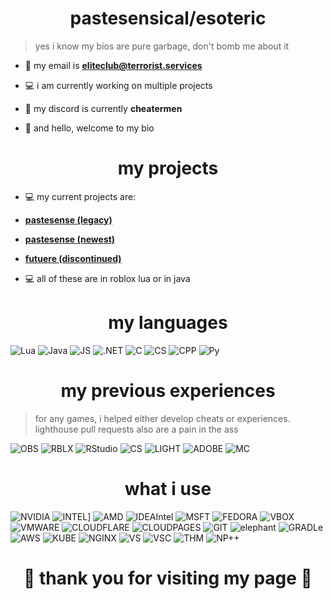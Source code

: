<h1 align="center">pastesensical/esoteric</h1>

> yes i know my bios are pure garbage, don't bomb me about it

- 📧 my email is **eliteclub@terrorist.services**
  
- 💻 i am currently working on multiple projects

- 💭 my discord is currently **cheatermen**

- 👋 and hello, welcome to my bio


<h1 align="center">my projects</h1>

- 💻 my current projects are:

- [**pastesense (legacy)**](https://i.imgur.com/lPObocP.png)

- [**pastesense (newest)**](https://i.imgur.com/U34h4Bg.png)

- [**futuere (discontinued)**](https://futuereisnomore.lol)

- 💻 all of these are in roblox lua or in java

<h1 align="center">my languages</h1>

![Lua](https://img.shields.io/badge/Lua-2C2D72?style=for-the-badge&logo=lua&logoColor=white)
![Java](https://img.shields.io/badge/Java-ED8B00?style=for-the-badge&logo=openjdk&logoColor=white)
![JS](https://img.shields.io/badge/JavaScript-F7DF1E?style=for-the-badge&logo=javascript&logoColor=black)
![.NET](https://img.shields.io/badge/.NET-512BD4?logo=dotnet&logoColor=fff&style=for-the-badge)
![C](https://img.shields.io/badge/C-00599C?style=for-the-badge&logo=c&logoColor=white)
![CS](https://img.shields.io/badge/C%23-239120?style=for-the-badge&logo=c-sharp&logoColor=white)
![CPP](https://img.shields.io/badge/C%2B%2B-00599C?style=for-the-badge&logo=c%2B%2B&logoColor=white)
![Py](https://img.shields.io/badge/Python-14354C?style=for-the-badge&logo=python&logoColor=white)

<h1 align="center">my previous experiences</h1>

> for any games, i helped either develop cheats or experiences. lighthouse pull requests also are a pain in the ass

![OBS](https://img.shields.io/badge/OBS%20Studio-302E31?logo=obsstudio&logoColor=fff&style=for-the-badge)
![RBLX](https://img.shields.io/badge/Roblox-000?logo=roblox&logoColor=fff&style=for-the-badge)
![RStudio](https://img.shields.io/badge/Roblox%20Studio-00A2FF?logo=robloxstudio&logoColor=fff&style=for-the-badge)
![CS](https://img.shields.io/badge/Counter--Strike-000?logo=counterstrike&logoColor=fff&style=for-the-badge)
![LIGHT](https://img.shields.io/badge/Lighthouse-F44B21?logo=lighthouse&logoColor=fff&style=for-the-badge)
![ADOBE](https://img.shields.io/badge/Adobe%20Premiere%20Pro-99F?logo=adobepremierepro&logoColor=fff&style=for-the-badge)
![MC](https://img.shields.io/badge/Minecraft-62B47A?logo=minecraft&logoColor=fff&style=for-the-badge)

<h1 align="center">what i use</h1>

![NVIDIA](https://img.shields.io/badge/NVIDIA-76B900?logo=nvidia&logoColor=fff&style=for-the-badge)
![INTEL](https://img.shields.io/badge/Intel-0071C5?logo=intel&logoColor=fff&style=for-the-badge)]
![AMD](https://img.shields.io/badge/AMD-ED1C24?logo=amd&logoColor=fff&style=for-the-badge)
![IDEAIntel](https://img.shields.io/badge/IntelliJ%20IDEA-000?logo=intellijidea&logoColor=fff&style=for-the-badge)
![MSFT](https://img.shields.io/badge/Microsoft-5E5E5E?logo=microsoft&logoColor=fff&style=for-the-badge)
![FEDORA](https://img.shields.io/badge/Fedora-51A2DA?logo=fedora&logoColor=fff&style=for-the-badge)
![VBOX](https://img.shields.io/badge/VirtualBox-183A61?logo=virtualbox&logoColor=fff&style=for-the-badge)
![VMWARE](https://img.shields.io/badge/VMware-607078?logo=vmware&logoColor=fff&style=for-the-badge)
![CLOUDFLARE](https://img.shields.io/badge/Cloudflare-F38020?logo=cloudflare&logoColor=fff&style=for-the-badge)
![CLOUDPAGES](https://img.shields.io/badge/Cloudflare%20Pages-F38020?logo=cloudflarepages&logoColor=fff&style=for-the-badge)
![GIT](https://img.shields.io/badge/Git-F05032?logo=git&logoColor=fff&style=for-the-badge)
![elephant](https://img.shields.io/badge/PostgreSQL-4169E1?logo=postgresql&logoColor=fff&style=for-the-badge)
![GRADLe](https://img.shields.io/badge/Gradle-02303A?logo=gradle&logoColor=fff&style=for-the-badge)
![AWS](https://img.shields.io/badge/Amazon%20AWS-232F3E?logo=amazonaws&logoColor=fff&style=for-the-badge)
![KUBE](https://img.shields.io/badge/Kubernetes-326CE5?logo=kubernetes&logoColor=fff&style=for-the-badge)
![NGINX](https://img.shields.io/badge/NGINX-009639?logo=nginx&logoColor=fff&style=for-the-badge)
![VS](https://img.shields.io/badge/Visual%20Studio-5C2D91?logo=visualstudio&logoColor=fff&style=for-the-badge)
![VSC](https://img.shields.io/badge/Visual%20Studio%20Code-007ACC?logo=visualstudiocode&logoColor=fff&style=for-the-badge)
![THM](https://img.shields.io/badge/TryHackMe-212C42?logo=tryhackme&logoColor=fff&style=for-the-badge)
![NP++](https://img.shields.io/badge/Notepad%2B%2B-90E59A?logo=notepadplusplus&logoColor=000&style=for-the-badge)

<h1 align="center">👋 thank you for visiting my page 👋</h1>
